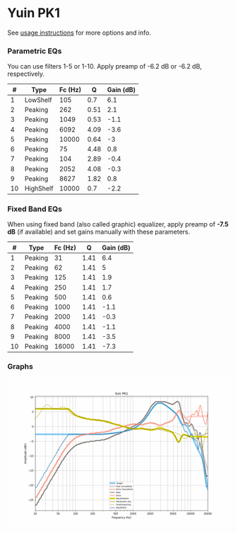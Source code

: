 # Yuin PK1
See [usage instructions](https://github.com/jaakkopasanen/AutoEq#usage) for more options and info.

### Parametric EQs
You can use filters 1-5 or 1-10. Apply preamp of -6.2 dB or -6.2 dB, respectively.

|   # | Type      |   Fc (Hz) |    Q |   Gain (dB) |
|-----|-----------|-----------|------|-------------|
|   1 | LowShelf  |       105 | 0.7  |         6.1 |
|   2 | Peaking   |       262 | 0.51 |         2.1 |
|   3 | Peaking   |      1049 | 0.53 |        -1.1 |
|   4 | Peaking   |      6092 | 4.09 |        -3.6 |
|   5 | Peaking   |     10000 | 0.64 |        -3   |
|   6 | Peaking   |        75 | 4.48 |         0.8 |
|   7 | Peaking   |       104 | 2.89 |        -0.4 |
|   8 | Peaking   |      2052 | 4.08 |        -0.3 |
|   9 | Peaking   |      8627 | 1.82 |         0.8 |
|  10 | HighShelf |     10000 | 0.7  |        -2.2 |

### Fixed Band EQs
When using fixed band (also called graphic) equalizer, apply preamp of **-7.5 dB** (if available) and set gains manually with these parameters.

|   # | Type    |   Fc (Hz) |    Q |   Gain (dB) |
|-----|---------|-----------|------|-------------|
|   1 | Peaking |        31 | 1.41 |         6.4 |
|   2 | Peaking |        62 | 1.41 |         5   |
|   3 | Peaking |       125 | 1.41 |         1.9 |
|   4 | Peaking |       250 | 1.41 |         1.7 |
|   5 | Peaking |       500 | 1.41 |         0.6 |
|   6 | Peaking |      1000 | 1.41 |        -1.1 |
|   7 | Peaking |      2000 | 1.41 |        -0.3 |
|   8 | Peaking |      4000 | 1.41 |        -1.1 |
|   9 | Peaking |      8000 | 1.41 |        -3.5 |
|  10 | Peaking |     16000 | 1.41 |        -7.3 |

### Graphs
![](./Yuin%20PK1.png)
